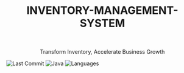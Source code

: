 <h1 align="center">INVENTORY-MANAGEMENT-SYSTEM</h1>
<br>
<p align="center">Transform Inventory, Accelerate Business Growth</p>

<p align="center">

![Last Commit](https://img.shields.io/badge/last%20commit-today-brightgreen)
![Java](https://img.shields.io/badge/java-100.0%25-blue)
![Languages](https://img.shields.io/badge/languages-1-blue)

</p>
